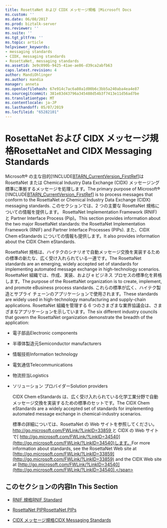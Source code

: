 ```yaml
---
title: RosettaNet および CIDX メッセージ規格 |Microsoft Docs
ms.custom: ''
ms.date: 06/08/2017
ms.prod: biztalk-server
ms.reviewer: ''
ms.suite: ''
ms.tgt_pltfrm: ''
ms.topic: article
helpviewer_keywords:
- messaging standards
- CIDX, messaging standards
- RosettaNet, messaging standards
ms.assetid: 3e9c090b-9425-41ae-ae86-d39ca2abfb63
caps.latest.revision: 4
author: MandiOhlinger
ms.author: mandia
manager: anneta
ms.openlocfilehash: 67e914c7ac6a80a1d00b6c3bb5a240aba4ea4e87
ms.sourcegitcommit: 381e83d43796a345488d54b3f7413e11d56ad7be
ms.translationtype: MT
ms.contentlocale: ja-JP
ms.lasthandoff: 05/07/2019
ms.locfileid: "65282101"
---
```

# <a name="rosettanet-and-cidx-messaging-standards"></a><span data-ttu-id="69680-102">RosettaNet および CIDX メッセージ規格</span><span class="sxs-lookup"><span data-stu-id="69680-102">RosettaNet and CIDX Messaging Standards</span></span>
<span data-ttu-id="69680-103">Microsoft® の主な目的[!INCLUDE[BTARN_CurrentVersion_FirstRef](../../includes/btarn-currentversion-firstref-md.md)]は RosettaNet または Chemical Industry Data Exchange (CIDX) メッセージング標準に準拠するメッセージを処理します。</span><span class="sxs-lookup"><span data-stu-id="69680-103">The primary purpose of Microsoft® [!INCLUDE[BTARN_CurrentVersion_FirstRef](../../includes/btarn-currentversion-firstref-md.md)] is to process messages that conform to the RosettaNet or Chemical Industry Data Exchange (CIDX) messaging standards.</span></span> <span data-ttu-id="69680-104">このセクションでは、2 つの主要な RosettaNet 規格についての情報を提供します。 RosettaNet Implementation Framework (RNIF) と Partner Interface Process (Pip)。</span><span class="sxs-lookup"><span data-stu-id="69680-104">This section provides information about the two major RosettaNet standards: the RosettaNet Implementation Framework (RNIF) and Partner Interface Processes (PIPs).</span></span> <span data-ttu-id="69680-105">また、CIDX Chem eStandards についての情報も提供します。</span><span class="sxs-lookup"><span data-stu-id="69680-105">It also provides information about the CIDX Chem eStandards.</span></span>  
  
 <span data-ttu-id="69680-106">RosettaNet 規格は、ハイテクのシナリオで自動メッセージ交換を実装するための標準の新たな、広く受け入れられている一連です。</span><span class="sxs-lookup"><span data-stu-id="69680-106">The RosettaNet standards are an emerging, widely accepted set of standards for implementing automated message exchange in high-technology scenarios.</span></span> <span data-ttu-id="69680-107">RosettaNet 組織では、作成、実装、および e ビジネス プロセスの標準化を昇格します。</span><span class="sxs-lookup"><span data-stu-id="69680-107">The purpose of the RosettaNet organization is to create, implement, and promote eBusiness process standards.</span></span> <span data-ttu-id="69680-108">これらの標準が広く、ハイテク製造とサプライ チェーンのアプリケーションで使用されます。</span><span class="sxs-lookup"><span data-stu-id="69680-108">These standards are widely used in high-technology manufacturing and supply-chain applications.</span></span> <span data-ttu-id="69680-109">RosettaNet 組織を管理する 6 つのさまざまな業界協議会は、さまざまなアプリケーションを示しています。</span><span class="sxs-lookup"><span data-stu-id="69680-109">The six different industry councils that govern the RosettaNet organization demonstrate the breadth of the application:</span></span>  
  
- <span data-ttu-id="69680-110">電子部品</span><span class="sxs-lookup"><span data-stu-id="69680-110">Electronic components</span></span>  
  
- <span data-ttu-id="69680-111">半導体製造元</span><span class="sxs-lookup"><span data-stu-id="69680-111">Semiconductor manufacturers</span></span>  
  
- <span data-ttu-id="69680-112">情報技術</span><span class="sxs-lookup"><span data-stu-id="69680-112">Information technology</span></span>  
  
- <span data-ttu-id="69680-113">電気通信</span><span class="sxs-lookup"><span data-stu-id="69680-113">Telecommunications</span></span>  
  
- <span data-ttu-id="69680-114">物流担当</span><span class="sxs-lookup"><span data-stu-id="69680-114">Logistics</span></span>  
  
- <span data-ttu-id="69680-115">ソリューション プロバイダー</span><span class="sxs-lookup"><span data-stu-id="69680-115">Solution providers</span></span>  
  
  <span data-ttu-id="69680-116">CIDX Chem eStandards は、広く受け入れられている化学工業分野で自動メッセージ交換を実装するための標準のセットです。</span><span class="sxs-lookup"><span data-stu-id="69680-116">The CIDX Chem eStandards are a widely accepted set of standards for implementing automated message exchange in chemical-industry scenarios.</span></span>  
  
  <span data-ttu-id="69680-117">標準の詳細については、RosettaNet の Web サイトを参照してください。 [ http://go.microsoft.com/FWLink/?LinkID=33859 ](http://go.microsoft.com/FWLink/?LinkID=33859)と CIDX の Web サイトで[ http://go.microsoft.com/FWLink/?LinkID=34540](http://go.microsoft.com/FWLink/?LinkID=34540)します。</span><span class="sxs-lookup"><span data-stu-id="69680-117">For more information about standards, see the RosettaNet Web site at [http://go.microsoft.com/FWLink/?LinkID=33859](http://go.microsoft.com/FWLink/?LinkID=33859) and the CIDX Web site at [http://go.microsoft.com/FWLink/?LinkID=34540](http://go.microsoft.com/FWLink/?LinkID=34540).</span></span>  
  
## <a name="in-this-section"></a><span data-ttu-id="69680-118">このセクションの内容</span><span class="sxs-lookup"><span data-stu-id="69680-118">In This Section</span></span>  
  
-   [<span data-ttu-id="69680-119">RNIF 規格</span><span class="sxs-lookup"><span data-stu-id="69680-119">RNIF Standard</span></span>](../../adapters-and-accelerators/accelerator-rosettanet/rnif-standard.md)  
  
-   [<span data-ttu-id="69680-120">RosettaNet PIP</span><span class="sxs-lookup"><span data-stu-id="69680-120">RosettaNet PIPs</span></span>](../../adapters-and-accelerators/accelerator-rosettanet/rosettanet-pips.md)  
  
-   [<span data-ttu-id="69680-121">CIDX メッセージ規格</span><span class="sxs-lookup"><span data-stu-id="69680-121">CIDX Messaging Standards</span></span>](../../adapters-and-accelerators/accelerator-rosettanet/cidx-messaging-standards.md)